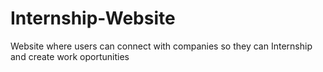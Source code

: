 # Internship-Website
 Website where users can connect with companies so they can Internship and create work oportunities
